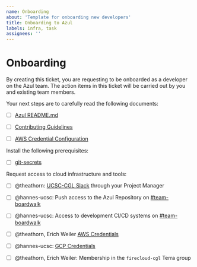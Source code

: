 ```yaml
---
name: Onboarding
about: 'Template for onboarding new developers'
title: Onboarding to Azul
labels: infra, task
assignees: ''
---
```


# Onboarding

By creating this ticket, you are requesting to be onboarded as a developer on the Azul team.
The action items in this ticket will be carried out by you and existing team
members.

Your next steps are to carefully read the following documents:

- [ ] [Azul README.md](..)

- [ ] [Contributing Guidelines](../blob/develop/CONTRIBUTING.rst)

- [ ] [AWS Credential Configuration](https://giwiki.gi.ucsc.edu/index.php/Overview_of_Getting_and_Using_an_AWS_IAM_Account)

Install the following prerequisites:

- [ ] [git-secrets](..#211-git-secrets)

Request access to cloud infrastructure and tools:

- [ ] @theathorn: [UCSC-CGL Slack](ucsc-cgl.slack.com) through your Project Manager
 
- [ ] @hannes-ucsc: Push access to the Azul Repository on [#team-boardwalk](https://ucsc-cgl.slack.com/archives/C705Y6G9Z)

- [ ] @hannes-ucsc: Access to development CI/CD systems on [#team-boardwalk](https://ucsc-cgl.slack.com/archives/C705Y6G9Z)

- [ ] @theathorn, Erich Weiler [AWS Credentials](https://gi-gateway.signin.aws.amazon.com/console)

- [ ] @hannes-ucsc: [GCP Credentials](https://console.cloud.google.com/)

- [ ] @theathorn, Erich Weiler: Membership in the `firecloud-cgl` Terra group
